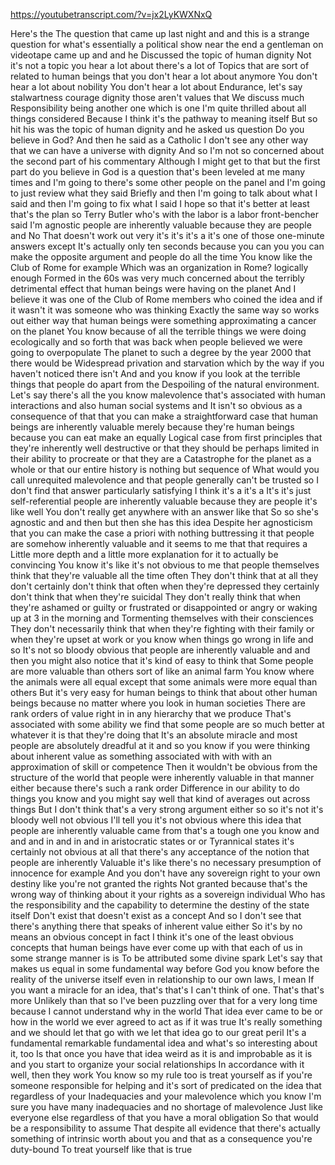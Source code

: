 https://youtubetranscript.com/?v=jx2LyKWXNxQ

 Here's the The question that came up last night and and this is a strange question for what's essentially a political show near the end a gentleman on videotape came up and and he Discussed the topic of human dignity Not it's not a topic you hear a lot about there's a lot of Topics that are sort of related to human beings that you don't hear a lot about anymore You don't hear a lot about nobility You don't hear a lot about Endurance, let's say stalwartness courage dignity those aren't values that We discuss much Responsibility being another one which is one I'm quite thrilled about all things considered Because I think it's the pathway to meaning itself But so hit his was the topic of human dignity and he asked us question Do you believe in God? And then he said as a Catholic I don't see any other way that we can have a universe with dignity And so I'm not so concerned about the second part of his commentary Although I might get to that but the first part do you believe in God is a question that's been leveled at me many times and I'm going to there's some other people on the panel and I'm going to just review what they said Briefly and then I'm going to talk about what I said and then I'm going to fix what I said I hope so that it's better at least that's the plan so Terry Butler who's with the labor is a labor front-bencher said I'm agnostic people are inherently valuable because they are people and No That doesn't work out very it's it's it's a it's one of those one-minute answers except It's actually only ten seconds because you can you you can make the opposite argument and people do all the time You know like the Club of Rome for example Which was an organization in Rome? logically enough Formed in the 60s was very much concerned about the terribly detrimental effect that human beings were having on the planet And I believe it was one of the Club of Rome members who coined the idea and if it wasn't it was someone who was thinking Exactly the same way so works out either way that human beings were something approximating a cancer on the planet You know because of all the terrible things we were doing ecologically and so forth that was back when people believed we were going to overpopulate The planet to such a degree by the year 2000 that there would be Widespread privation and starvation which by the way if you haven't noticed there isn't And and you know if you look at the terrible things that people do apart from the Despoiling of the natural environment. Let's say there's all the you know malevolence that's associated with human interactions and also human social systems and It isn't so obvious as a consequence of that that you can make a straightforward case that human beings are inherently valuable merely because they're human beings because you can eat make an equally Logical case from first principles that they're inherently well destructive or that they should be perhaps limited in their ability to procreate or that they are a Catastrophe for the planet as a whole or that our entire history is nothing but sequence of What would you call unrequited malevolence and that people generally can't be trusted so I don't find that answer particularly satisfying I think it's a it's a It's it's just self-referential people are inherently valuable because they are people it's like well You don't really get anywhere with an answer like that So so she's agnostic and and then but then she has this idea Despite her agnosticism that you can make the case a priori with nothing buttressing it that people are somehow inherently valuable and it seems to me that that requires a Little more depth and a little more explanation for it to actually be convincing You know it's like it's not obvious to me that people themselves think that they're valuable all the time often They don't think that at all they don't certainly don't think that often when they're depressed they certainly don't think that when they're suicidal They don't really think that when they're ashamed or guilty or frustrated or disappointed or angry or waking up at 3 in the morning and Tormenting themselves with their consciences They don't necessarily think that when they're fighting with their family or when they're upset at work or you know when things go wrong in life and so It's not so bloody obvious that people are inherently valuable and and then you might also notice that it's kind of easy to think that Some people are more valuable than others sort of like an animal farm You know where the animals were all equal except that some animals were more equal than others But it's very easy for human beings to think that about other human beings because no matter where you look in human societies There are rank orders of value right in in any hierarchy that we produce That's associated with some ability we find that some people are so much better at whatever it is that they're doing that It's an absolute miracle and most people are absolutely dreadful at it and so you know if you were thinking about inherent value as something associated with with with an approximation of skill or competence Then it wouldn't be obvious from the structure of the world that people were inherently valuable in that manner either because there's such a rank order Difference in our ability to do things you know and you might say well that kind of averages out across things But I don't think that's a very strong argument either so so it's not it's bloody well not obvious I'll tell you it's not obvious where this idea that people are inherently valuable came from that's a tough one you know and and and in and in and in aristocratic states or or Tyrannical states it's certainly not obvious at all that there's any acceptance of the notion that people are inherently Valuable it's like there's no necessary presumption of innocence for example And you don't have any sovereign right to your own destiny like you're not granted the rights Not granted because that's the wrong way of thinking about it your rights as a sovereign individual Who has the responsibility and the capability to determine the destiny of the state itself Don't exist that doesn't exist as a concept And so I don't see that there's anything there that speaks of inherent value either So it's by no means an obvious concept in fact I think it's one of the least obvious concepts that human beings have ever come up with that each of us in some strange manner is is To be attributed some divine spark Let's say that makes us equal in some fundamental way before God you know before the reality of the universe itself even in relationship to our own laws, I mean If you want a miracle for an idea, that's that's I can't think of one. That's that's more Unlikely than that so I've been puzzling over that for a very long time because I cannot understand why in the world That idea ever came to be or how in the world we ever agreed to act as if it was true It's really something and we should let that go with we let that idea go to our great peril It's a fundamental remarkable fundamental idea and what's so interesting about it, too Is that once you have that idea weird as it is and improbable as it is and you start to organize your social relationships In accordance with it well, then they work You know so my rule too is treat yourself as if you're someone responsible for helping and it's sort of predicated on the idea that regardless of your Inadequacies and your malevolence which you know I'm sure you have many inadequacies and no shortage of malevolence Just like everyone else regardless of that you have a moral obligation So that would be a responsibility to assume That despite all evidence that there's actually something of intrinsic worth about you and that as a consequence you're duty-bound To treat yourself like that is true